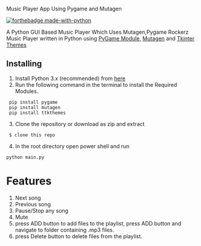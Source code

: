 Music Player App Using Pygame and Mutagen

[![forthebadge made-with-python](http://ForTheBadge.com/images/badges/made-with-python.svg)](https://www.python.org/downloads/release/python-360/)


A Python GUI Based Music Player Which Uses Mutagen,Pygame 
Rockerz Music Player written in Python using [PyGame Module](https://www.pygame.org/docs/), [Mutagen](https://pypi.org/project/mutagen/) and [Tkinter Themes](https://pypi.org/project/ttkthemes/)

## Installing

1. Install Python 3.x (recommended) from [here](https://www.python.org/)
2. Run the following command in the terminal to install the Required Modules.
```
 pip install pygame
 pip install mutagen
 pip install ttkthemes
```
3. Clone the repository or download as zip and extract
 ```
  $ clone this repo
```
 4. In the root directory open power shell and run
 ```
 python main.py
```

# Features
1. Next song
2. Previous song
3. Pause/Stop any song
4. Mute
5. press ADD button to add files to the playlist, press ADD button and navigate to folder containing .mp3 files.
6. press Delete button to delete files from the playlist.